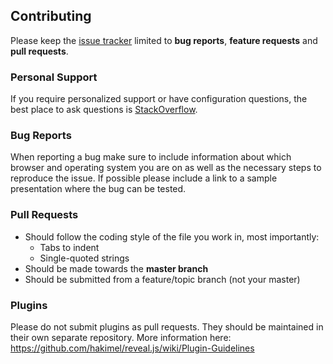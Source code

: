 ## Contributing

Please keep the [issue tracker](http://github.com/cubantech/slides.cuban.tech/issues) limited to **bug reports**, **feature requests** and **pull requests**.

### Personal Support

If you require personalized support or have configuration questions, the best place to ask questions is [StackOverflow](http://stackoverflow.com/questions/tagged/reveal.js).

### Bug Reports

When reporting a bug make sure to include information about which browser and operating system you are on as well as the necessary steps to reproduce the issue. If possible please include a link to a sample presentation where the bug can be tested.

### Pull Requests

- Should follow the coding style of the file you work in, most importantly:
  - Tabs to indent
  - Single-quoted strings
- Should be made towards the **master branch**
- Should be submitted from a feature/topic branch (not your master)

### Plugins

Please do not submit plugins as pull requests. They should be maintained in their own separate repository. More information here: https://github.com/hakimel/reveal.js/wiki/Plugin-Guidelines
